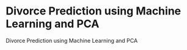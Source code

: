 # Divorce Prediction using Machine Learning and PCA
 Divorce Prediction using Machine Learning and PCA
